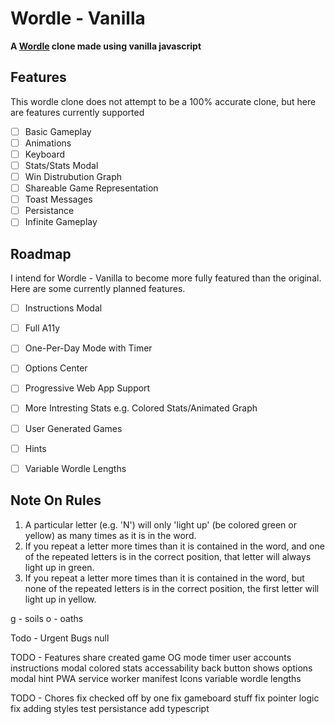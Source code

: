 # Wordle - Vanilla
**A [Wordle](http://www.powerlanguage.co.uk/wordle) clone made using vanilla javascript**

## Features
This wordle clone does not attempt to be a 100% accurate clone, but here are features currently supported 

- [ ] Basic Gameplay
- [ ] Animations
- [ ] Keyboard
- [ ] Stats/Stats Modal
- [ ] Win Distrubution Graph
- [ ] Shareable Game Representation
- [ ] Toast Messages
- [ ] Persistance
- [ ] Infinite Gameplay

## Roadmap
I intend for Wordle - Vanilla to become more fully featured than the original. Here are some currently planned features.

- [ ] Instructions Modal
- [ ] Full A11y
- [ ] One-Per-Day Mode with Timer
- [ ] Options Center
- [ ] Progressive Web App Support
- [ ] More Intresting Stats e.g. Colored Stats/Animated Graph
- [ ] User Generated Games
- [ ] Hints
- [ ] Variable Wordle Lengths




## Note On Rules
1. A particular letter (e.g. 'N') will only 'light up' (be colored green or yellow) as many times as it is in the word.
2. If you repeat a letter more times than it is contained in the word, and one of the repeated letters is in the correct position, that letter will always light up in green.
3. If you repeat a letter more times than it is contained in the word, but none of the repeated letters is in the correct position, the first letter will light up in yellow.

g - soils
o - oaths



Todo - Urgent Bugs
null


TODO - Features
share created game
OG mode
  timer
user accounts
instructions modal
colored stats
accessability
back button shows options modal
hint
PWA
  service worker
  manifest
  Icons
variable wordle lengths



TODO - Chores
fix checked off by one
fix gameboard stuff
fix pointer logic
fix adding styles
test persistance 
add typescript

